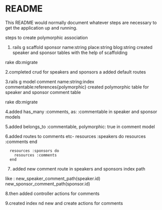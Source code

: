 # README

This README would normally document whatever steps are necessary to get the
application up and running.

steps to create polymorphic association

1. rails g scaffold sponsor name:string place:string blog:string
created speaker and sponsor tables with the help of scaffolding

rake db:migrate

2.completed crud for speakers and sponsors a
added default routes

3.rails g model comment name:string:index commentable:references{polymorphic}
 created polymorphic table for speaker and sponsor comment table
 
 rake db:migrate


4.added    has_many :comments, as: :commentable in speaker and sponsor models

5.added   belongs_to :commentable, polymorphic: true in comment model

6.added routes to comments
 etc- resources :speakers do
        resources :comments
      end
      
      resources :sponsors do
        resources :comments
      end


7. added new comment route in speakers and sponsors index path

 like : new_speaker_comment_path(speaker.id)
        new_sponsor_comment_path(sponsor.id)


8.then added controller actions for comments

9.created index nd new and create actions for comments




